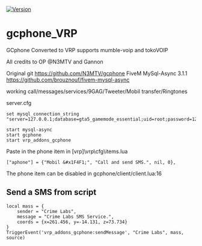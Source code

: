 [![Version](https://img.shields.io/badge/Version-2.1-green)](https://github.com/DracoDragon88/gcphone_vrp)
# gcphone_VRP

GCphone Converted to VRP
supports mumble-voip and tokoVOIP



All credits to OP @N3MTV and Gannon

Original git
https://github.com/N3MTV/gcphone
FiveM MySql-Async 3.1.1
https://github.com/brouznouf/fivem-mysql-async

working call/messages/services/9GAG/Tweeter/Mobil transfer/Ringtones

server.cfg
```
set mysql_connection_string "server=127.0.0.1;database=gta5_gamemode_essential;uid=root;password=1202"

start mysql-async
start gcphone
start vrp_addons_gcphone
```

Paste in the phone item in [vrp]\vrp\cfg\items.lua
```
["aphone"] = {"Mobil &#x1F4F1;", "Call and send SMS.", nil, 0},
```
The phone item can be disabled in gcphone/client/client.lua:16

## Send a SMS from script

```
local mass = {
	sender = "Crime Labs",
	message = "Crime Labs SMS Service.",
	coords = {x=261.456, y=-14.131, z=73.734}
}
TriggerEvent('vrp_addons_gcphone:sendMessage', "Crime Labs", mass, source)
```